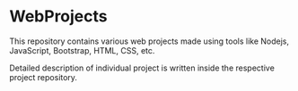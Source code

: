 # WebProjects

This repository contains various web projects made using tools like Nodejs, JavaScript, Bootstrap, HTML, CSS, etc. 

Detailed description of individual project is written inside the respective project repository.
